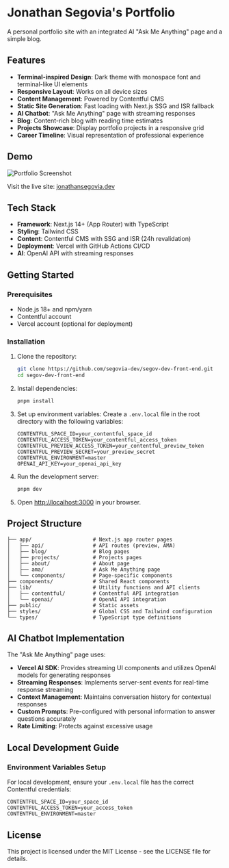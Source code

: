 # Jonathan Segovia's Portfolio

A personal portfolio site with an integrated AI "Ask Me Anything" page and a simple blog.

## Features

- **Terminal-inspired Design**: Dark theme with monospace font and terminal-like UI elements
- **Responsive Layout**: Works on all device sizes
- **Content Management**: Powered by Contentful CMS
- **Static Site Generation**: Fast loading with Next.js SSG and ISR fallback
- **AI Chatbot**: "Ask Me Anything" page with streaming responses
- **Blog**: Content-rich blog with reading time estimates
- **Projects Showcase**: Display portfolio projects in a responsive grid
- **Career Timeline**: Visual representation of professional experience

## Demo

![Portfolio Screenshot](public/images/portfolio-screenshot.png)

Visit the live site: [jonathansegovia.dev](https://jonathansegovia.dev)

## Tech Stack

- **Framework**: Next.js 14+ (App Router) with TypeScript
- **Styling**: Tailwind CSS
- **Content**: Contentful CMS with SSG and ISR (24h revalidation)
- **Deployment**: Vercel with GitHub Actions CI/CD
- **AI**: OpenAI API with streaming responses

## Getting Started

### Prerequisites

- Node.js 18+ and npm/yarn
- Contentful account
- Vercel account (optional for deployment)

### Installation

1. Clone the repository:
   ```bash
   git clone https://github.com/segovia-dev/segov-dev-front-end.git
   cd segov-dev-front-end
   ```

2. Install dependencies:
   ```bash
   pnpm install
   ```

3. Set up environment variables:
   Create a `.env.local` file in the root directory with the following variables:
   ```
   CONTENTFUL_SPACE_ID=your_contentful_space_id
   CONTENTFUL_ACCESS_TOKEN=your_contentful_access_token
   CONTENTFUL_PREVIEW_ACCESS_TOKEN=your_contentful_preview_token
   CONTENTFUL_PREVIEW_SECRET=your_preview_secret
   CONTENTFUL_ENVIRONMENT=master
   OPENAI_API_KEY=your_openai_api_key
   ```

4. Run the development server:
   ```bash
   pnpm dev
   ```

5. Open [http://localhost:3000](http://localhost:3000) in your browser.

## Project Structure

```
├── app/                    # Next.js app router pages
│   ├── api/                # API routes (preview, AMA)
│   ├── blog/               # Blog pages
│   ├── projects/           # Projects pages
│   ├── about/              # About page
│   ├── ama/                # Ask Me Anything page
│   └── components/         # Page-specific components
├── components/             # Shared React components
├── lib/                    # Utility functions and API clients
│   ├── contentful/         # Contentful API integration
│   └── openai/             # OpenAI API integration
├── public/                 # Static assets
├── styles/                 # Global CSS and Tailwind configuration
└── types/                  # TypeScript type definitions
```

## AI Chatbot Implementation

The "Ask Me Anything" page uses:

- **Vercel AI SDK**: Provides streaming UI components and utilizes OpenAI models for generating responses
- **Streaming Responses**: Implements server-sent events for real-time response streaming
- **Context Management**: Maintains conversation history for contextual responses
- **Custom Prompts**: Pre-configured with personal information to answer questions accurately
- **Rate Limiting**: Protects against excessive usage

## Local Development Guide

### Environment Variables Setup

For local development, ensure your `.env.local` file has the correct Contentful credentials:

```
CONTENTFUL_SPACE_ID=your_space_id
CONTENTFUL_ACCESS_TOKEN=your_access_token
CONTENTFUL_ENVIRONMENT=master
```


## License

This project is licensed under the MIT License - see the LICENSE file for details.
